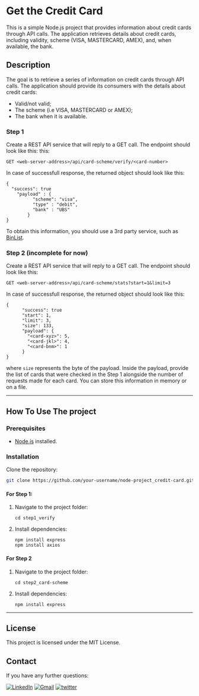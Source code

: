 # Get the Credit Card

This is a simple Node.js project that provides information about credit cards through API calls. The application retrieves details about credit cards, including validity, scheme (VISA, MASTERCARD, AMEX), and, when available, the bank.

## Description

The goal is to retrieve a series of information on credit cards through API calls.
The application should provide its consumers with the details about credit cards:
* Valid/not valid;
* The scheme (i.e VISA, MASTERCARD or AMEX);
* The bank when it is available.

### Step 1
Create a REST API service that will reply to a GET call. The endpoint should look like this: this:

`GET <web-server-address>/api/card-scheme/verify/<card-number>`

In case of successfull response, the returned object should look like this:
```
{
  "success": true
    "payload" : {
          "scheme": "visa",
          "type" : "debit",
          "bank" : "UBS"
        }    
}
```
To obtain this information, you should use a 3rd party service, such as [BinList](https://binlist.net/).

### Step 2 (incomplete for now)

Create a REST API service that will reply to a GET call. The endpoint should look like this:

`GET <web-server-address>/api/card-scheme/stats?start=1&limit=3`

In case of successfull response, the returned object should look like this:
```
{
      "success": true
      "start": 1,
      "limit": 3,
      "size": 133,
      "payload": {
        "<card-xyz>": 5,
        "<card-jkl>": 4,
        "<card-bnm>": 1
      }
}
```
where `size` represents the byte of the payload. Inside the payload, provide the list of cards that were checked in the Step 1 alongside the number of requests made for each card. You can store this information in memory or on a file.

---

## How To Use The project

### Prerequisites

- [Node.js](https://nodejs.org/) installed.

### Installation

Clone the repository:

```bash
git clone https://github.com/your-username/node-project_credit-card.git
```

#### For Step 1:

1. Navigate to the project folder:
   ```node
   cd step1_verify
   ```
2. Install dependencies:
   ```node
   npm install express
   npm install axios
   ```

#### For Step 2

1. Navigate to the project folder:
   ```node
   cd step2_card-scheme
   ```
2. Install dependencies:
   ```node
   npm install express
   ```

---

## License

This project is licensed under the MIT License.

## Contact

If you have any further questions:

[![LinkedIn][linkedin-shield]][linkedin-url]
[![Gmail][gmail-shield]][gmail-url]
[![twitter][twitter-shield]][twitter-url]

[linkedin-shield]: https://img.shields.io/badge/linkedin-%230077B5.svg?style=for-the-badge&logo=linkedin&logoColor=white
[linkedin-url]: https://www.linkedin.com/in/ya%C4%9Fmur-duran-645510182/
[twitter-shield]: https://img.shields.io/badge/twitter-%231DA1F2.svg?style=for-the-badge&logo=Twitter&logoColor=white
[twitter-url]: https://www.linkedin.com/in/ya%C4%9Fmur-duran-645510182/
[gmail-shield]: https://img.shields.io/badge/Gmail-D14836?style=for-the-badge&logo=gmail&logoColor=white
[gmail-url]: mailto:elifyagmurduran@gmail.com?
